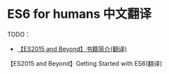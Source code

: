 # ES6 for humans 中文翻译



TODO：



- [【ES2015 and Beyond】书籍简介(翻译)](00.md)



【ES2015 and Beyond】Getting Started with ES6(翻译)

